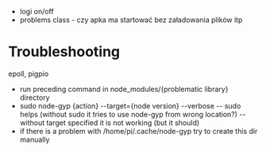 - logi on/off
- problems class - czy apka ma startować bez załadowania plików itp


# Troubleshooting

epoll, pigpio
- run preceding command in node_modules/{problematic library} directory
- sudo node-gyp {action} --target={node version} --verbose
  -- sudo helps (without sudo it tries to use node-gyp from wrong location?)
  -- without target specified it is not working (but it should)
- if there is a problem with /home/pi/.cache/node-gyp try to create this dir manually